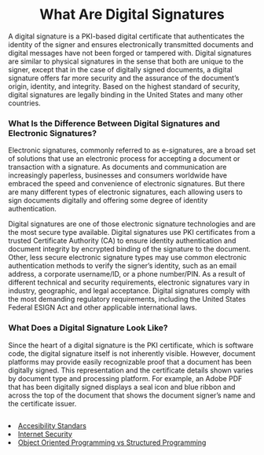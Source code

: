 <h1 style="text-align: center;"><strong>What Are Digital Signatures</strong></h1>
<p>A digital signature is a PKI-based digital certificate that authenticates the identity of the signer and ensures electronically transmitted documents and digital messages have not been forged or tampered with. Digital signatures are similar to physical signatures in the sense that both are unique to the signer, except that in the case of digitally signed documents, a digital signature offers far more security and the assurance of the document&rsquo;s origin, identity, and integrity. Based on the highest standard of security, digital signatures are legally binding in the United States and many other countries.</p>
</div>
<section class="content-block content-text-block">
<h3>What Is the Difference Between Digital Signatures and Electronic Signatures?</h3>
<p>Electronic signatures, commonly referred to as e-signatures, are a broad set of solutions that use an electronic process for accepting a document or transaction with a signature. As documents and communication are increasingly paperless, businesses and consumers worldwide have embraced the speed and convenience of electronic signatures. But there are many different types of electronic signatures, each allowing users to sign documents digitally and offering some degree of identity authentication.</p>
<p>Digital signatures are one of those electronic signature technologies and are the most secure type available. Digital signatures use PKI certificates from a trusted Certificate Authority (CA) to ensure identity authentication and document integrity by encrypted binding of the signature to the document. Other, less secure electronic signature types may use common electronic authentication methods to verify the signer&rsquo;s identity, such as an email address, a corporate username/ID, or a phone number/PIN. As a result of different technical and security requirements, electronic signatures vary in industry, geographic, and legal acceptance. Digital signatures comply with the most demanding regulatory requirements, including the United States Federal ESIGN Act and other applicable international laws.</p>
<h3>What Does a Digital Signature Look Like?</h3>
<p>Since the heart of a digital signature is the PKI certificate, which is software code, the digital signature itself is not inherently visible. However, document platforms may provide easily recognizable proof that a document has been digitally signed. This representation and the certificate details shown varies by document type and processing platform. For example, an Adobe PDF that has been digitally signed displays a seal icon and blue ribbon and across the top of the document that shows the document signer&rsquo;s name and the certificate issuer.</p>
</section>
<div class="content-block content-image-block position-full">
<figure><img src="https://sectigo.com/uploads/images/Digital-Signing-Official-Seal.png" alt="" /></figure>
</div>
</div>
</div>
</div>
</section>
<li><a href="accesibility_standars.html">Accesibility Standars</a></li>
<li><a href="internet_security.html">Internet Security</a></li>
<li><a href="oop_vs_sp.html">Object Oriented Programming vs Structured Programming</a></li>

